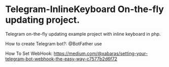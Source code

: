 # Telegram-InlineKeyboard On-the-fly updating project.
Telegram on-the-fly updating example project with inline keyboard in php.



How to create Telegram bot?:
@BotFather use

How To Set WebHook:
https://medium.com/@xabaras/setting-your-telegram-bot-webhook-the-easy-way-c7577b2d6f72
